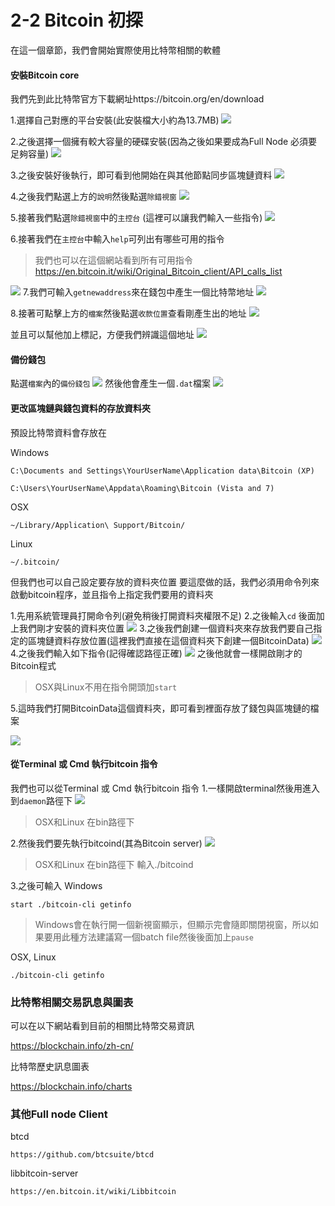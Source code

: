 # 2-2 Bitcoin 初探
在這一個章節，我們會開始實際使用比特幣相關的軟體

#### 安裝Bitcoin core
我們先到此比特幣官方下載網址https://bitcoin.org/en/download

1.選擇自己對應的平台安裝(此安裝檔大小約為13.7MB)
![](/assets/bitcoin-core-download.png)

2.之後選擇一個擁有較大容量的硬碟安裝(因為之後如果要成為Full Node 必須要足夠容量)
![](/assets/bitcoin-install01.png)

3.之後安裝好後執行，即可看到他開始在與其他節點同步區塊鏈資料
![](/assets/bitcoin-qt01.png)

4.之後我們點選上方的`說明`然後點選`除錯視窗`
![](/assets/bitcoin-qt02.png)

5.接著我們點選`除錯視窗`中的`主控台` 
(這裡可以讓我們輸入一些指令)
![](/assets/bitcoin-qt03.png)

6.接著我們在`主控台`中輸入`help`可列出有哪些可用的指令
> 我們也可以在這個網站看到所有可用指令
https://en.bitcoin.it/wiki/Original_Bitcoin_client/API_calls_list

![](/assets/bitcoin-qt06.png)
7.我們可輸入`getnewaddress`來在錢包中產生一個比特幣地址
![](/assets/bitcoin-qt07.png)

8.接著可點擊上方的`檔案`然後點選`收款位置`查看剛產生出的地址
![](/assets/bitcoin-qt08.png)

並且可以幫他加上標記，方便我們辨識這個地址
![](/assets/bitcoin-qt09.png)

#### 備份錢包

點選`檔案`內的`備份錢包`
![](/assets/bitcoin-qt10.png)
然後他會產生一個`.dat`檔案
![](/assets/bitcoin-qt11.png)

#### 更改區塊鏈與錢包資料的存放資料夾
預設比特幣資料會存放在

Windows
```
C:\Documents and Settings\YourUserName\Application data\Bitcoin (XP)

C:\Users\YourUserName\Appdata\Roaming\Bitcoin (Vista and 7)
```
OSX
```
~/Library/Application\ Support/Bitcoin/
```
Linux 
```
~/.bitcoin/
```

但我們也可以自己設定要存放的資料夾位置
要這麼做的話，我們必須用命令列來啟動bitcoin程序，並且指令上指定我們要用的資料夾

1.先用系統管理員打開命令列(避免稍後打開資料夾權限不足)
2.之後輸入`cd` 後面加上我們剛才安裝的資料夾位置
![](/assets/bitcoin-qt12.png)
3.之後我們創建一個資料夾來存放我們要自己指定的區塊鏈資料存放位置(這裡我們直接在這個資料夾下創建一個BitcoinData)
![](/assets/bitcoin-qt13.png)
4.之後我們輸入如下指令(記得確認路徑正確)
![](/assets/start-qt-cmd.png)
之後他就會一樣開啟剛才的Bitcoin程式
> OSX與Linux不用在指令開頭加`start`

5.這時我們打開BitcoinData這個資料夾，即可看到裡面存放了錢包與區塊鏈的檔案

![](/assets/bitcoin-qt14.png)

#### 從Terminal 或 Cmd 執行bitcoin 指令
我們也可以從Terminal 或 Cmd 執行bitcoin 指令
1.一樣開啟terminal然後用進入到`daemon`路徑下
![](/assets/bitcoin-qt15.png)
> OSX和Linux 在bin路徑下

2.然後我們要先執行bitcoind(其為Bitcoin server)
![](/assets/bitcoin-qt16.png)

> OSX和Linux 在bin路徑下 
輸入./bitcoind

3.之後可輸入
Windows
```
start ./bitcoin-cli getinfo
```
> Windows會在執行開一個新視窗顯示，但顯示完會隨即關閉視窗，所以如果要用此種方法建議寫一個batch file然後後面加上`pause`

OSX, Linux
```
./bitcoin-cli getinfo

```


### 比特幣相關交易訊息與圖表
可以在以下網站看到目前的相關比特幣交易資訊

https://blockchain.info/zh-cn/

比特幣歷史訊息圖表

https://blockchain.info/charts

### 其他Full node Client
btcd   
```
https://github.com/btcsuite/btcd
```
libbitcoin-server
```
https://en.bitcoin.it/wiki/Libbitcoin
```
